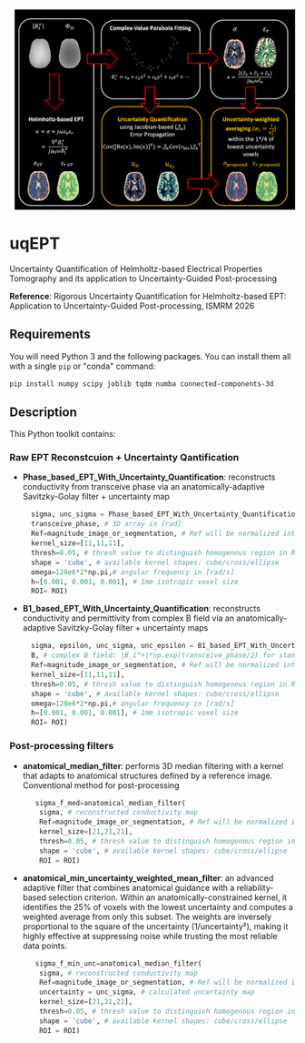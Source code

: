 <p align="center"><img src="https://github.com/zhongzheng-he/uqEPT/blob/main/figure.png" width=730 /></p>

# uqEPT
  
Uncertainty Quantification of Helmholtz-based Electrical Properties Tomography and its application to Uncertainty-Guided Post-processing

**Reference**:
Rigorous Uncertainty Quantification for Helmholtz-based EPT: Application to Uncertainty-Guided Post-processing, ISMRM 2026


## Requirements
You will need Python 3 and the following packages. You can install them all with a single `pip` or "conda" command:

```bash
pip install numpy scipy joblib tqdm numba connected-components-3d
```

##



Description
-----------

This Python toolkit contains:

### Raw EPT Reconstcuion + Uncertainty Qantification 
* **Phase_based_EPT_With_Uncertainty_Quantification**: reconstructs conductivity from transceive phase via an anatomically-adaptive Savitzky-Golay filter + uncertainty map
  ```python
    sigma, unc_sigma = Phase_based_EPT_With_Uncertainty_Quantification(
    transceive_phase, # 3D array in [rad]
    Ref=magnitude_image_or_segmentation, # Ref will be normalized into [0,1]
    kernel_size=[11,11,11],
    thresh=0.05, # thresh value to distinguish homogenous region in Ref
    shape = 'cube', # available kernel shapes: cube/cross/ellipse
    omega=128e6*2*np.pi,# angular frequency in [rad/s]
    h=[0.001, 0.001, 0.001], # 1mm isotropic voxel size
    ROI= ROI)
  ```
* **B1_based_EPT_With_Uncertainty_Quantification**: reconstructs conductivity and permittivity from complex B field via an anatomically-adaptive Savitzky-Golay filter + uncertainty maps
  ```python
    sigma, epsilon, unc_sigma, unc_epsilon = B1_based_EPT_With_Uncertainty_Quantification(
    B, # complex B field: |B_1^+|*np.exp(transceive_phase/2) for standard Helmholtz-based EPT or np.sqrt(|M_UTE|)*np.exp(phase_UTE/2) for Image-based EPT
    Ref=magnitude_image_or_segmentation, # Ref will be normalized into [0,1]
    kernel_size=[11,11,11],
    thresh=0.05, # thresh value to distinguish homogenous region in Ref
    shape = 'cube', # available kernel shapes: cube/cross/ellipse
    omega=128e6*2*np.pi,# angular frequency in [rad/s]
    h=[0.001, 0.001, 0.001], # 1mm isotropic voxel size
    ROI= ROI)
  ```

### Post-processing filters
* **anatomical_median_filter**: performs 3D median filtering with a kernel that adapts to anatomical structures defined by a reference image. Conventional method for post-processing
  ```python
     sigma_f_med=anatomical_median_filter(
      sigma, # reconstructed conductivity map
      Ref=magnitude_image_or_segmentation, # Ref will be normalized into [0,1]
      kernel_size=[21,21,21],
      thresh=0.05, # thresh value to distinguish homogenous region in Ref
      shape = 'cube', # available kernel shapes: cube/cross/ellipse
      ROI = ROI)
  ```

* **anatomical_min_uncertainty_weighted_mean_filter**: an advanced adaptive filter that combines anatomical guidance with a reliability-based selection criterion. Within an anatomically-constrained kernel, it identifies the 25% of voxels with the lowest uncertainty and computes a weighted average from only this subset. The weights are inversely proportional to the square of the uncertainty (1/uncertainty²), making it highly effective at suppressing noise while trusting the most reliable data points.
  ```python
     sigma_f_min_unc=anatomical_median_filter(
      sigma, # reconstructed conductivity map
      Ref=magnitude_image_or_segmentation, # Ref will be normalized into [0,1]
      uncertainty = unc_sigma, # calculated uncertainty map
      kernel_size=[21,21,21],
      thresh=0.05, # thresh value to distinguish homogenous region in Ref
      shape = 'cube', # available kernel shapes: cube/cross/ellipse
      ROI = ROI)
  ```





